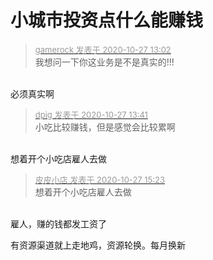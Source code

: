 # 小城市投资点什么能赚钱


<div class="quote"><blockquote><font size="2"><a href="https://www.hostloc.com/forum.php?mod=redirect&amp;goto=findpost&amp;pid=9358616&amp;ptid=758695" target="_blank"><font color="#999999">gamerock 发表于 2020-10-27 13:02</font></a></font><br />
我想问一下你这业务是不是真实的!!!</blockquote></div><br />
必须真实啊<img id="aimg_aT9qR" onclick="zoom(this, this.src, 0, 0, 0)" class="zoom" src="https://cdn.jsdelivr.net/gh/hishis/forum-master/public/images/patch.gif" onmouseover="img_onmouseoverfunc(this)" onload="thumbImg(this)" border="0" alt="" />

<div class="quote"><blockquote><font size="2"><a href="https://www.hostloc.com/forum.php?mod=redirect&amp;goto=findpost&amp;pid=9358825&amp;ptid=758695" target="_blank"><font color="#999999">dpig 发表于 2020-10-27 13:41</font></a></font><br />
小吃比较赚钱，但是感觉会比较累啊</blockquote></div><br />
想着开个小吃店雇人去做<img id="aimg_bWwH7" onclick="zoom(this, this.src, 0, 0, 0)" class="zoom" src="https://cdn.jsdelivr.net/gh/hishis/forum-master/public/images/patch.gif" onmouseover="img_onmouseoverfunc(this)" onload="thumbImg(this)" border="0" alt="" />

<div class="quote"><blockquote><font size="2"><a href="https://www.hostloc.com/forum.php?mod=redirect&amp;goto=findpost&amp;pid=9359489&amp;ptid=758695" target="_blank"><font color="#999999">皮皮小店 发表于 2020-10-27 15:23</font></a></font><br />
想着开个小吃店雇人去做</blockquote></div><br />
雇人，赚的钱都发工资了

有资源渠道就上走地鸡，资源轮换。每月换新<img id="aimg_B6uXq" onclick="zoom(this, this.src, 0, 0, 0)" class="zoom" src="https://cdn.jsdelivr.net/gh/hishis/forum-master/public/images/patch.gif" onmouseover="img_onmouseoverfunc(this)" onload="thumbImg(this)" border="0" alt="" />

